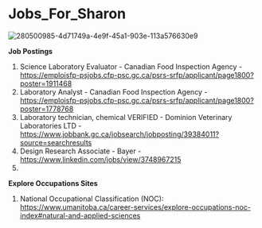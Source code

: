 # Jobs_For_Sharon
![280500985-4d71749a-4e9f-45a1-903e-113a576630e9](https://github.com/SethCodesABitForSchool/Jobs_For_Sharon/assets/147195203/579eceac-471d-458d-9129-1e1ebdca2467)

__Job Postings__

1. Science Laboratory Evaluator - Canadian Food Inspection Agency - https://emploisfp-psjobs.cfp-psc.gc.ca/psrs-srfp/applicant/page1800?poster=1911468
2. Laboratory Analyst - Canadian Food Inspection Agency - https://emploisfp-psjobs.cfp-psc.gc.ca/psrs-srfp/applicant/page1800?poster=1778768
3. Laboratory technician, chemical VERIFIED - Dominion Veterinary Laboratories LTD - https://www.jobbank.gc.ca/jobsearch/jobposting/39384011?source=searchresults
4. Design Research Associate - Bayer  - https://www.linkedin.com/jobs/view/3748967215
5. 

__Explore Occupations Sites__

1. National Occupational Classification (NOC): https://www.umanitoba.ca/career-services/explore-occupations-noc-index#natural-and-applied-sciences


